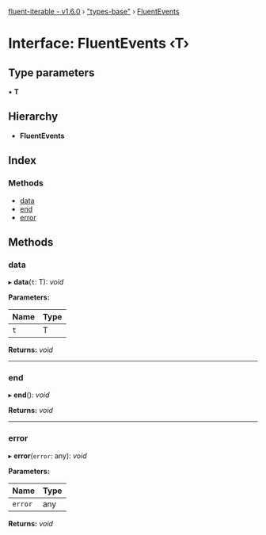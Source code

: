 [fluent-iterable - v1.6.0](../README.md) › ["types-base"](../modules/_types_base_.md) › [FluentEvents](_types_base_.fluentevents.md)

# Interface: FluentEvents ‹**T**›

## Type parameters

▪ **T**

## Hierarchy

* **FluentEvents**

## Index

### Methods

* [data](_types_base_.fluentevents.md#data)
* [end](_types_base_.fluentevents.md#end)
* [error](_types_base_.fluentevents.md#error)

## Methods

###  data

▸ **data**(`t`: T): *void*

**Parameters:**

Name | Type |
------ | ------ |
`t` | T |

**Returns:** *void*

___

###  end

▸ **end**(): *void*

**Returns:** *void*

___

###  error

▸ **error**(`error`: any): *void*

**Parameters:**

Name | Type |
------ | ------ |
`error` | any |

**Returns:** *void*
